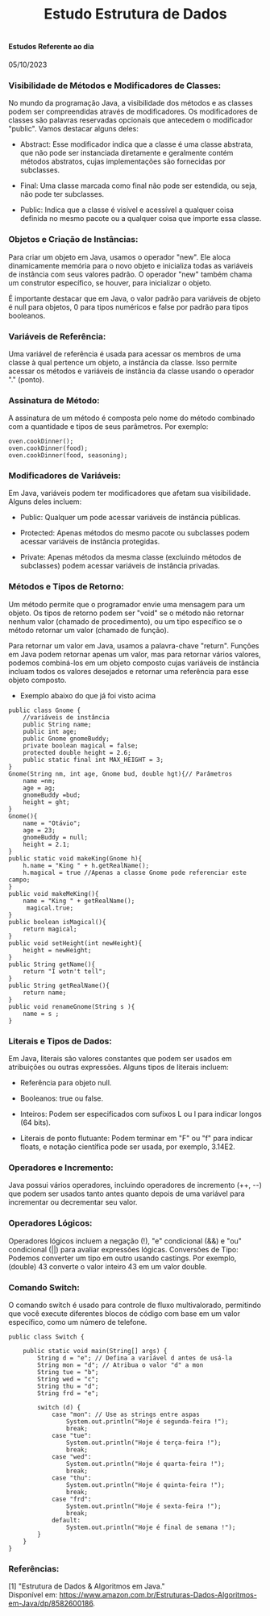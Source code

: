 <h1 align="center"> Estudo Estrutura de Dados<h1>

#### Estudos Referente ao dia 
05/10/2023

  
### Visibilidade de Métodos e Modificadores de Classes:
No mundo da programação Java, a visibilidade dos métodos e as classes podem ser compreendidas através de modificadores. Os modificadores de classes são palavras reservadas opcionais que antecedem o modificador "public". Vamos destacar alguns deles:

- Abstract: Esse modificador indica que a classe é uma classe abstrata, que não pode ser instanciada diretamente e geralmente contém métodos abstratos, cujas implementações são fornecidas por subclasses.

- Final: Uma classe marcada como final não pode ser estendida, ou seja, não pode ter subclasses.

- Public: Indica que a classe é visível e acessível a qualquer coisa definida no mesmo pacote ou a qualquer coisa que importe essa classe.

### Objetos e Criação de Instâncias:

Para criar um objeto em Java, usamos o operador "new". Ele aloca dinamicamente memória para o novo objeto e inicializa todas as variáveis de instância com seus valores padrão. O operador "new" também chama um construtor específico, se houver, para inicializar o objeto.

É importante destacar que em Java, o valor padrão para variáveis de objeto é null para objetos, 0 para tipos numéricos e false por padrão para tipos booleanos.

### Variáveis de Referência:

Uma variável de referência é usada para acessar os membros de uma classe à qual pertence um objeto, a instância da classe. Isso permite acessar os métodos e variáveis de instância da classe usando o operador "." (ponto).

### Assinatura de Método:

A assinatura de um método é composta pelo nome do método combinado com a quantidade e tipos de seus parâmetros. Por exemplo:

```
oven.cookDinner();
oven.cookDinner(food);
oven.cookDinner(food, seasoning);
```
### Modificadores de Variáveis:

Em Java, variáveis podem ter modificadores que afetam sua visibilidade. Alguns deles incluem:

- Public: Qualquer um pode acessar variáveis de instância públicas.

- Protected: Apenas métodos do mesmo pacote ou subclasses podem acessar variáveis de instância protegidas.

- Private: Apenas métodos da mesma classe (excluindo métodos de subclasses) podem acessar variáveis de instância privadas.

### Métodos e Tipos de Retorno:

Um método permite que o programador envie uma mensagem para um objeto. Os tipos de retorno podem ser "void" se o método não retornar nenhum valor (chamado de procedimento), ou um tipo específico se o método retornar um valor (chamado de função).

Para retornar um valor em Java, usamos a palavra-chave "return". Funções em Java podem retornar apenas um valor, mas para retornar vários valores, podemos combiná-los em um objeto composto cujas variáveis de instância incluam todos os valores desejados e retornar uma referência para esse objeto composto.

- Exemplo abaixo do que já foi visto acima 
```
public class Gnome {
    //variáveis de instância
    public String name;
    public int age;
    public Gnome gnomeBuddy;
    private boolean magical = false;
    protected double height = 2.6;
    public static final int MAX_HEIGHT = 3;
}
Gnome(String nm, int age, Gnome bud, double hgt){// Parâmetros
    name =nm;
    age = ag;
    gnomeBuddy =bud;
    height = ght;
}
Gnome(){
    name = "Otávio";
    age = 23;
    gnomeBuddy = null;
    height = 2.1;
}
public static void makeKing(Gnome h){
    h.name = "King " + h.getRealName();
    h.magical = true //Apenas a classe Gnome pode referenciar este campo; 
}
public void makeMeKing(){
    name = "King " + getRealName();
     magical.true;
}
public boolean isMagical(){
    return magical;
}
public void setHeight(int newHeight){
    height = newHeight;
}
public String getName(){
    return "I wotn't tell";
}
public String getRealName(){
    return name;
}
public void renameGnome(String s ){
    name = s ;
}
```

### Literais e Tipos de Dados:

Em Java, literais são valores constantes que podem ser usados em atribuições ou outras expressões. Alguns tipos de literais incluem:

- Referência para objeto null.

- Booleanos: true ou false.

- Inteiros: Podem ser especificados com sufixos L ou l para indicar longos (64 bits).

- Literais de ponto flutuante: Podem terminar em "F" ou "f" para indicar floats, e notação científica pode ser usada, por exemplo, 3.14E2.

### Operadores e Incremento:

Java possui vários operadores, incluindo operadores de incremento (++, --) que podem ser usados tanto antes quanto depois de uma variável para incrementar ou decrementar seu valor.

### Operadores Lógicos:
Operadores lógicos incluem a negação (!), "e" condicional (&&) e "ou" condicional (||) para avaliar expressões lógicas.
Conversões de Tipo:
Podemos converter um tipo em outro usando castings. 
Por exemplo, (double) 43 converte o valor inteiro 43 em um valor double.

### Comando Switch:

O comando switch é usado para controle de fluxo multivalorado, permitindo que você execute diferentes blocos de código com base em um valor específico, como um número de telefone.

```
public class Switch {
   
    public static void main(String[] args) {
        String d = "e"; // Defina a variável d antes de usá-la
        String mon = "d"; // Atribua o valor "d" a mon
        String tue = "b";
        String wed = "c";
        String thu = "d";
        String frd = "e";
        
        switch (d) {
            case "mon": // Use as strings entre aspas
                System.out.println("Hoje é segunda-feira !");
                break;
            case "tue":
                System.out.println("Hoje é terça-feira !");
                break;
            case "wed":
                System.out.println("Hoje é quarta-feira !");
                break;
            case "thu":
                System.out.println("Hoje é quinta-feira !");
                break;
            case "frd":
                System.out.println("Hoje é sexta-feira !");
                break;
            default:
                System.out.println("Hoje é final de semana !");
        }
    }
}
```
### Referências:
[1] "Estrutura de Dados & Algoritmos em Java."  
Disponível em: https://www.amazon.com.br/Estruturas-Dados-Algoritmos-em-Java/dp/8582600186.
